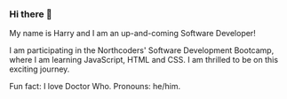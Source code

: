 ### Hi there 👋
My name is Harry and I am an up-and-coming Software Developer! 

I am participating in the Northcoders' Software Development Bootcamp, where I am learning JavaScript, HTML and CSS. I am thrilled to be on this exciting journey.

Fun fact: I love Doctor Who. Pronouns: he/him.




<!--
**HarryW217/HarryW217** is a ✨ _special_ ✨ repository because its `README.md` (this file) appears on your GitHub profile.

Here are some ideas to get you started:

- 🔭 I’m currently working on ...
- 🌱 I’m currently learning ...
- 👯 I’m looking to collaborate on ...
- 🤔 I’m looking for help with ...
- 💬 Ask me about ...
- 📫 How to reach me: ...
- 😄 Pronouns: ...
- ⚡ Fun fact: ...
-->

